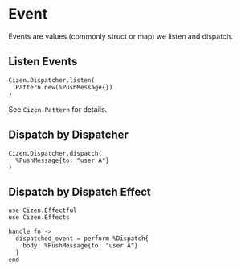 # Event

Events are values (commonly struct or map) we listen and dispatch.

## Listen Events

    Cizen.Dispatcher.listen(
      Pattern.new(%PushMessage{})
    )

See `Cizen.Pattern` for details.

## Dispatch by Dispatcher

    Cizen.Dispatcher.dispatch(
      %PushMessage{to: "user A"}
    )

## Dispatch by Dispatch Effect

    use Cizen.Effectful
    use Cizen.Effects

    handle fn ->
      dispatched_event = perform %Dispatch{
        body: %PushMessage{to: "user A"}
      }
    end